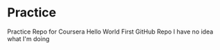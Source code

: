 # Practice
Practice Repo for Coursera
Hello World 
First GitHub Repo
I have no idea what I'm doing

